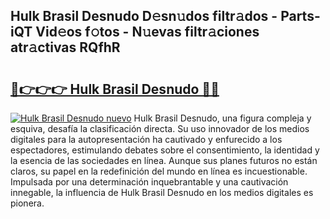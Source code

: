 ## Hulk Brasil Desnudo D𝚎sn𝚞dos filtr𝚊dos - Parts-iQT Vid𝚎os f𝚘tos - N𝚞evas filtr𝚊ciones atr𝚊ctivas RQfhR

# <h2><a href="http://mb3o2i3.tromn.icu/?c=Hulk+Brasil+Desnudo">🔗👉👉👉 Hulk Brasil Desnudo 🔗🔗</a></h2>

[![Hulk Brasil Desnudo nuevo](https://i.imgur.com/pEAQMta.gif)](http://mb3o2i3.tromn.icu/?c=Hulk+Brasil+Desnudo)
Hulk Brasil Desnudo, una figura compleja y esquiva, desafía la clasificación directa. Su uso innovador de los medios digitales para la autopresentación ha cautivado y enfurecido a los espectadores, estimulando debates sobre el consentimiento, la identidad y la esencia de las sociedades en línea. Aunque sus planes futuros no están claros, su papel en la redefinición del mundo en línea es incuestionable. Impulsada por una determinación inquebrantable y una cautivación innegable, la influencia de Hulk Brasil Desnudo en los medios digitales es pionera.
